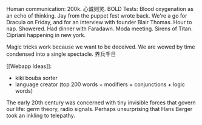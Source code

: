 Human communication: 200k. 心诚则灵. BOLD Tests: Blood oxygenation as an echo of thinking. Jay from the puppet fest wrote back. We're a go for Dracula on Friday, and for an interview with founder Blair Thomas. Hour to nap. Showered. Had dinner with Faradawn. Moda meeting. Sirens of Titan. Cipriani happening in new york.

Magic tricks work because we want to be deceived. We are wowed by time condensed into a single spectacle. 养兵千日

[[Webapp Ideas]]:
- kiki bouba sorter
- language creator (top 200 words + modifiers + conjunctions + logic words) 

The early 20th century was concerned with tiny invisible forces that govern our life: germ theory, radio signals. Perhaps unsurprising that Hans Berger took an inkling to telepathy.
